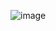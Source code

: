 																	
![image](https://github.com/Gioushy/E-Commerce/assets/105521854/0501a9d1-2744-495c-8840-08a7687ce0a3)
